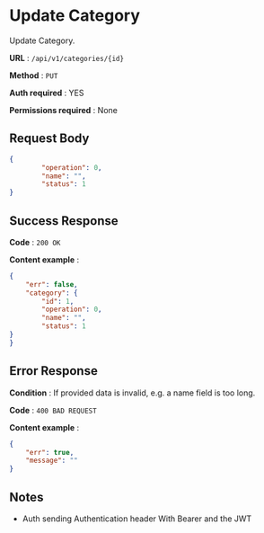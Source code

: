 # Update Category 

Update Category.

**URL** : `/api/v1/categories/{id}`

**Method** : `PUT`

**Auth required** : YES

**Permissions required** : None

## Request Body

```json
{
        "operation": 0,
        "name": "",
        "status": 1
}
```

## Success Response

**Code** : `200 OK`

**Content example** :

```json
{
    "err": false,
    "category": {
        "id": 1,
        "operation": 0,
        "name": "",
        "status": 1
}
}
```

## Error Response

**Condition** : If provided data is invalid, e.g. a name field is too long.

**Code** : `400 BAD REQUEST`

**Content example** :

```json
{
    "err": true,
    "message": ""
}
```

## Notes

* Auth sending Authentication header With Bearer and the JWT